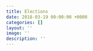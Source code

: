 ```yaml
---
title: Elections
date: 2018-03-19 00:00:00 +0000
categories: []
layout: ''
image: ''
description: ''
---
```

